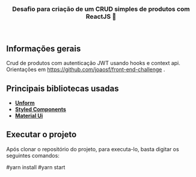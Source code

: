 
<h3 align="center">
  Desafio para criação de um CRUD simples de produtos com ReactJS 🚀
</h3>

<br>


## Informações gerais

Crud de produtos com autenticação JWT usando hooks e context api. Orientações em https://github.com/joaosf/front-end-challenge .
## Principais bibliotecas usadas

- **[Unform](https://unform.dev/guides/basic-form)**
- **[Styled Components](https://styled-components.com/)**
- **[Material Ui](https://material-ui.com/pt/)**

## Executar o projeto
Após clonar o repositório do projeto, para executa-lo, basta digitar os seguintes comandos:

#yarn install
#yarn start


